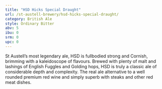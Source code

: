 ```yaml
---
title: "HSD Hicks Special Draught"
url: /st-austell-brewery/hsd-hicks-special-draught/
category: British Ale
style: Ordinary Bitter
abv: 5
ibu: 0
srm: 0
upc: 0
---
```

St Austell’s most legendary ale, HSD is fullbodied strong and Cornish, brimming with a kaleidoscope of flavours. Brewed with plenty of malt and lashings of English Fuggles and Golding hops, HSD is truly a classic ale of considerable depth and complexity. The real ale alternative to a well rounded premium red wine and simply superb with steaks and other red meat dishes.
